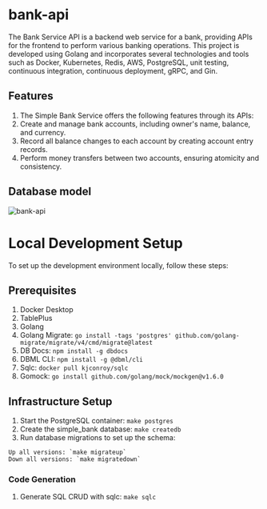# bank-api

The Bank Service API is a backend web service for a bank, providing APIs for the frontend to perform various banking operations. This project is developed using Golang and incorporates several technologies and tools such as Docker, Kubernetes, Redis, AWS, PostgreSQL, unit testing, continuous integration, continuous deployment, gRPC, and Gin.

## Features

1. The Simple Bank Service offers the following features through its APIs:
2. Create and manage bank accounts, including owner's name, balance, and currency.
3. Record all balance changes to each account by creating account entry records.
4. Perform money transfers between two accounts, ensuring atomicity and consistency.

## Database model

![bank-api]('./db/schema/bank-api.png')

# Local Development Setup

To set up the development environment locally, follow these steps:

## Prerequisites

1. Docker Desktop
2. TablePlus
3. Golang
4. Golang Migrate: `go install -tags 'postgres' github.com/golang-migrate/migrate/v4/cmd/migrate@latest`
5. DB Docs: `npm install -g dbdocs`
6. DBML CLI: `npm install -g @dbml/cli`
7. Sqlc: `docker pull kjconroy/sqlc`
8. Gomock: `go install github.com/golang/mock/mockgen@v1.6.0`

## Infrastructure Setup

1. Start the PostgreSQL container: `make postgres`
2. Create the simple_bank database: `make createdb`
3. Run database migrations to set up the schema:

```shell
Up all versions: `make migrateup`
Down all versions: `make migratedown`
```

### Code Generation

1. Generate SQL CRUD with sqlc: `make sqlc`
